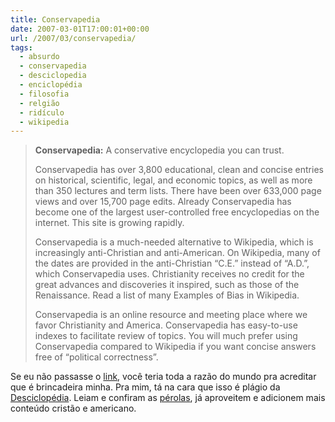 ```yaml
---
title: Conservapedia
date: 2007-03-01T17:00:01+00:00
url: /2007/03/conservapedia/
tags:
  - absurdo
  - conservapedia
  - desciclopedia
  - enciclopédia
  - filosofia
  - relgião
  - ridículo
  - wikipedia
---
```


> **Conservapedia:** A conservative encyclopedia you can trust.
>
> Conservapedia has over 3,800 educational, clean and concise entries on historical, scientific, legal, and economic topics, as well as more than 350 lectures and term lists. There have been over 633,000 page views and over 15,700 page edits. Already Conservapedia has become one of the largest user-controlled free encyclopedias on the internet. This site is growing rapidly.
>
> Conservapedia is a much-needed alternative to Wikipedia, which is increasingly anti-Christian and anti-American. On Wikipedia, many of the dates are provided in the anti-Christian “C.E.” instead of “A.D.”, which Conservapedia uses. Christianity receives no credit for the great advances and discoveries it inspired, such as those of the Renaissance. Read a list of many Examples of Bias in Wikipedia.
>
> Conservapedia is an online resource and meeting place where we favor Christianity and America. Conservapedia has easy-to-use indexes to facilitate review of topics. You will much prefer using Conservapedia compared to Wikipedia if you want concise answers free of “political correctness”.

Se eu não passasse o [link][1], você teria toda a razão do mundo pra acreditar que é brincadeira minha. Pra mim, tá na cara que isso é plágio da [Desciclopédia][2]. Leiam e confiram as [pérolas][3], já aproveitem e adicionem mais conteúdo cristão e americano.

[1]: http://www.conservapedia.com/Main_Page
[2]: http://desciclo.pedia.ws/wiki/P%C3%A1gina_principal
[3]: http://jonswift.blogspot.com/2007/02/conservapedia.html
